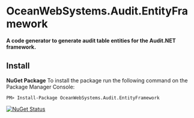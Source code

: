 # OceanWebSystems.Audit.EntityFramework
**A code generator to generate audit table entities for the Audit.NET framework.**
## Install
**NuGet Package**
To install the package run the following command on the Package Manager Console:
```
PM> Install-Package OceanWebSystems.Audit.EntityFramework
```
[![NuGet Status](https://img.shields.io/nuget/v/OceanWebSystems.Audit.EntityFramework.svg?style=flat)](https://www.nuget.org/packages/OceanWebSystems.Audit.EntityFramework/)
